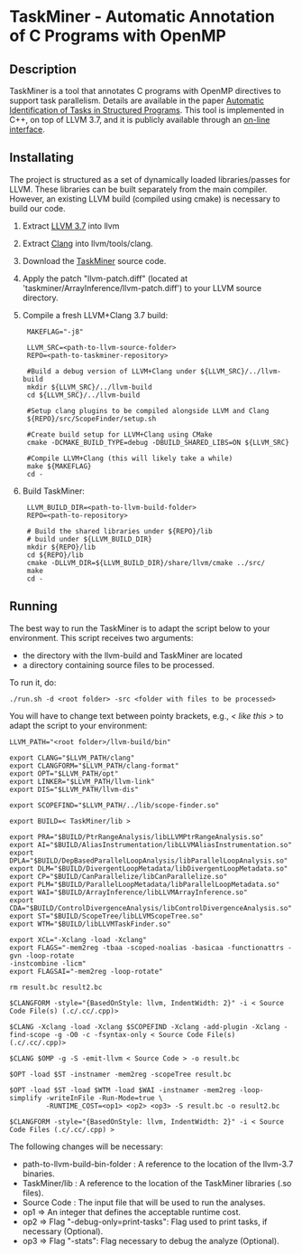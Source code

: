 # TaskMiner - Automatic Annotation of C Programs with OpenMP

## Description

TaskMiner is a tool that annotates C
programs with OpenMP directives to support task parallelism.
Details are available in the paper [Automatic Identification of Tasks in
Structured Programs](http://homepages.dcc.ufmg.br/~fernando/publications/papers/PACT18.pdf). This tool is implemented in C++, on top of LLVM 3.7, and it is
publicly available through an [on-line interface](http://cuda.dcc.ufmg.br/taskminer/).

## Installating

The project is structured as a set of dynamically loaded libraries/passes for
LLVM.
These libraries can be built separately from the main compiler.
However, an existing LLVM build (compiled using cmake) is necessary to build
our code. 

1. Extract [LLVM 3.7](http://llvm.org/releases/3.7.0/llvm-3.7.0.src.tar.xz) into
llvm

2. Extract [Clang](http://llvm.org/releases/3.7.0/cfe-3.7.0.src.tar.xz) into
llvm/tools/clang.

3. Download the [TaskMiner](https://github.com/gleisonsdm/TaskMiner) source code.

4. Apply the patch "llvm-patch.diff" (located at 'taskminer/ArrayInference/llvm-patch.diff') to your LLVM source directory.

5. Compile  a fresh LLVM+Clang 3.7 build:

    	MAKEFLAG="-j8"
      
     	LLVM_SRC=<path-to-llvm-source-folder>
    	REPO=<path-to-taskminer-repository>

    	#Build a debug version of LLVM+Clang under ${LLVM_SRC}/../llvm-build
    	mkdir ${LLVM_SRC}/../llvm-build
    	cd ${LLVM_SRC}/../llvm-build

    	#Setup clang plugins to be compiled alongside LLVM and Clang
    	${REPO}/src/ScopeFinder/setup.sh

    	#Create build setup for LLVM+Clang using CMake
    	cmake -DCMAKE_BUILD_TYPE=debug -DBUILD_SHARED_LIBS=ON ${LLVM_SRC}
    	
    	#Compile LLVM+Clang (this will likely take a while)
    	make ${MAKEFLAG}
    	cd -

6. Build TaskMiner:

    	LLVM_BUILD_DIR=<path-to-llvm-build-folder> 	
    	REPO=<path-to-repository>

     	# Build the shared libraries under ${REPO}/lib
     	# build under ${LLVM_BUILD_DIR}
     	mkdir ${REPO}/lib
     	cd ${REPO}/lib
     	cmake -DLLVM_DIR=${LLVM_BUILD_DIR}/share/llvm/cmake ../src/
     	make
    	cd -


## Running

The best way to run the TaskMiner is to adapt the script below to your
environment.
This script receives two arguments:
* the directory with the llvm-build and TaskMiner are located
* a directory containing source files to be processed.

To run it, do:
    
    ./run.sh -d <root folder> -src <folder with files to be processed> 

You will have to change text between pointy brackets, e.g., *< like this >* to
adapt the script to your environment:

 	LLVM_PATH="<root folder>/llvm-build/bin"

 	export CLANG="$LLVM_PATH/clang"
 	export CLANGFORM="$LLVM_PATH/clang-format"
 	export OPT="$LLVM_PATH/opt"
	export LINKER="$LLVM_PATH/llvm-link"
	export DIS="$LLVM_PATH/llvm-dis"

	export SCOPEFIND="$LLVM_PATH/../lib/scope-finder.so"

 	export BUILD=< TaskMiner/lib >

 	export PRA="$BUILD/PtrRangeAnalysis/libLLVMPtrRangeAnalysis.so"
 	export AI="$BUILD/AliasInstrumentation/libLLVMAliasInstrumentation.so"
 	export DPLA="$BUILD/DepBasedParallelLoopAnalysis/libParallelLoopAnalysis.so"
	export DLM="$BUILD/DivergentLoopMetadata/libDivergentLoopMetadata.so"
 	export CP="$BUILD/CanParallelize/libCanParallelize.so"
	export PLM="$BUILD/ParallelLoopMetadata/libParallelLoopMetadata.so"
 	export WAI="$BUILD/ArrayInference/libLLVMArrayInference.so"
	export CDA="$BUILD/ControlDivergenceAnalysis/libControlDivergenceAnalysis.so"
 	export ST="$BUILD/ScopeTree/libLLVMScopeTree.so"
	export WTM="$BUILD/libLLVMTaskFinder.so"

	export XCL="-Xclang -load -Xclang"
	export FLAGS="-mem2reg -tbaa -scoped-noalias -basicaa -functionattrs -gvn -loop-rotate
 	-instcombine -licm"
 	export FLAGSAI="-mem2reg -loop-rotate"

 	rm result.bc result2.bc

 	$CLANGFORM -style="{BasedOnStyle: llvm, IndentWidth: 2}" -i < Source Code File(s) (.c/.cc/.cpp)>

 	$CLANG -Xclang -load -Xclang $SCOPEFIND -Xclang -add-plugin -Xclang -find-scope -g -O0 -c -fsyntax-only < Source Code File(s) (.c/.cc/.cpp)>

 	$CLANG $OMP -g -S -emit-llvm < Source Code > -o result.bc 

 	$OPT -load $ST -instnamer -mem2reg -scopeTree result.bc 

 	$OPT -load $ST -load $WTM -load $WAI -instnamer -mem2reg -loop-simplify -writeInFile -Run-Mode=true \
             -RUNTIME_COST=<op1> <op2> <op3> -S result.bc -o result2.bc

 	$CLANGFORM -style="{BasedOnStyle: llvm, IndentWidth: 2}" -i < Source Code Files (.c/.cc/.cpp) >

The following changes will be necessary:

* path-to-llvm-build-bin-folder : A reference to the location of the llvm-3.7 binaries. 
* TaskMiner/lib : A reference to the location of the TaskMiner libraries (.so files). 
* Source Code : The input file that will be used to run the analyses. 
* op1 => An integer that defines the acceptable runtime cost.
* op2 => Flag "-debug-only=print-tasks": Flag used to print tasks, if necessary (Optional).
* op3 => Flag "-stats": Flag necessary to debug the analyze (Optional).
